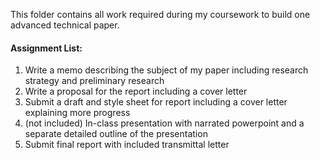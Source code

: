 This folder contains all work required during my coursework to build one advanced technical paper.

#### Assignment List:
1. Write a memo describing the subject of my paper including research strategy and preliminary research
2. Write a proposal for the report including a cover letter
3. Submit a draft and style sheet for report including a cover letter explaining more progress
4. (not included) In-class presentation with narrated powerpoint and a separate detailed outline of the presentation
5. Submit final report with included transmittal letter
